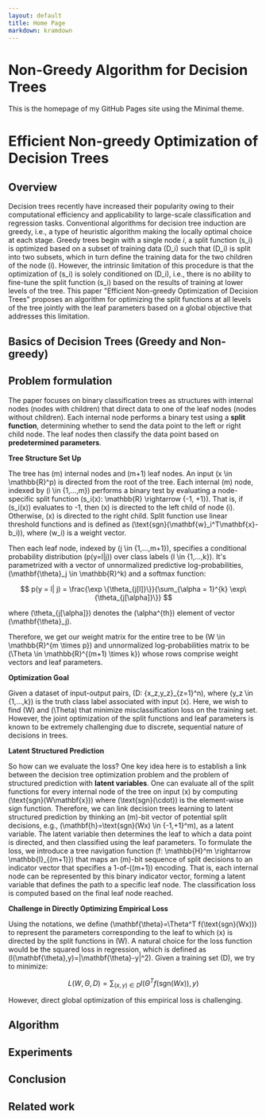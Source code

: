 ```yaml
---
layout: default
title: Home Page
markdown: kramdown
---
```



# Non-Greedy Algorithm for Decision Trees

This is the homepage of my GitHub Pages site using the Minimal theme.

# Efficient Non-greedy Optimization of Decision Trees

## Overview

Decision trees recently have increased their popularity owing to their computational efficiency and applicability to large-scale classification and regression tasks. Conventional algorithms for decision tree induction are greedy, i.e., a type of heuristic algorithm making the locally optimal choice at each stage. Greedy trees begin with a single node $i$, a split function \(s_i\) is optimized based on a subset of training data \(D_i\) such that \(D_i\) is split into two subsets, which in turn define the training data for the two children of the node \(i\). However, the intrinsic limitation of this procedure is that the optimization of \(s_i\) is solely conditioned on \(D_i\), i.e., there is no ability to fine-tune the split function \(s_i\) based on the results of training at lower levels of the tree. This paper "Efficient Non-greedy Optimization of Decision Trees" proposes an algorithm for optimizing the split functions at all levels of the tree jointly with the leaf parameters based on a global objective that addresses this limitation. 

## Basics of Decision Trees (Greedy and Non-greedy)


## Problem formulation 

The paper focuses on binary classification trees as structures with internal nodes (nodes with children) that direct data to one of the leaf nodes (nodes without children). Each internal node performs a binary test using a **split function**, determining whether to send the data point to the left or right child node. The leaf nodes then classify the data point based on **predetermined parameters**.

**Tree Structure Set Up**

The tree has \(m\) internal nodes and \(m+1\) leaf nodes. An input \(x \in \mathbb{R}^p\) is directed from the root of the tree. Each internal \(m\) node, indexed by \(i \in \{1,...,m\}\) performs a binary test by evaluating a node-specific split function \(s_i(x): \mathbb{R} \rightarrow \{-1, +1\}\). That is, if \(s_i(x)\) evaluates to -1, then \(x\) is directed to the left child of node \(i\). Otherwise, \(x\) is directed to the right child. Split function use linear threshold functions and is defined as \(\text{sgn}(\mathbf{w}_i^T\mathbf{x}-b_i)\), where \(w_i\) is a weight vector.

Then each leaf node, indexed by \(j \in \{1,...,m+1\}\), specifies a conditional probability distribution \(p(y=l|j)\) over class labels \(l \in \{1,...,k\}\). It's parametrized with a vector of unnormalized predictive log-probabilities, \(\mathbf{\theta}_j \in \mathbb{R}^k\) and a softmax function:

$$
p(y = l| j) = \frac{\exp \{\theta_{j[l]}\}}{\sum_{\alpha = 1}^{k}  \exp\{\theta_{j[\alpha]}\}}
$$

where \(\theta_{j[\alpha]}\) denotes the \(\alpha^{th}\) element of vector \(\mathbf{\theta}_j\).

Therefore, we get our weight matrix for the entire tree to be \(W \in \mathbb{R}^{m \times p}\) and unnormalized log-probabilities matrix to be \(\Theta \in \mathbb{R}^{(m+1) \times k}\) whose rows comprise weight vectors and leaf parameters. 

**Optimization Goal**

Given a dataset of input-output pairs, \(D: \{x_z,y_z\}_{z=1}^n\), where \(y_z \in \{1,...,k\}\) is the truth class label associated with input \(x\). Here, we wish to find \(W\) and \(\Theta\) that minimize misclassification loss on the training set. However, the joint optimization of the split functions and leaf parameters is known to be extremely challenging due to discrete, sequential nature of decisions in trees.

**Latent Structured Prediction**

So how can we evaluate the loss? One key idea here is to establish a link between the decision tree optimization problem and the problem of structured prediction with **latent variables**. One can evaluate all of the split functions for every internal node of the tree on input \(x\) by computing \(\text{sgn}(W\mathbf{x})\) where \(\text{sgn}(\cdot)\) is the element-wise sign function. Therefore, we can link decision trees learning to latent structured prediction by thinking an \(m\)-bit vector of potential split decisions, e.g., \(\mathbf{h}=\text{sgn}(Wx) \in \{-1,+1\}^m\), as a latent variable. The latent variable then determines the leaf to which a data point is directed, and then classified using the leaf parameters. To formulate the loss, we introduce a tree navigation function \(f: \mathbb{H}^m \rightarrow \mathbb{I}_{(m+1)}\) that maps an \(m\)-bit sequence of split decisions to an indicator vector that specifies a 1-of-\((m+1)\) encoding. That is, each internal node can be represented by this binary indicator vector, forming a latent variable that defines the path to a specific leaf node. The classification loss is computed based on the final leaf node reached.

**Challenge in Directly Optimizing Empirical Loss**

Using the notations, we define \(\mathbf{\theta}=\Theta^T f(\text{sgn}(Wx))\) to represent the parameters corresponding to the leaf to which \(x\) is directed by the split functions in \(W\). A natural choice for the loss function would be the squared loss in regression, which is defined as \(l(\mathbf{\theta},y)=|\mathbf{\theta}-y|^2\). Given a training set \(D\), we try to minimize:

$$
L(W, \Theta, D) = \sum_{(x,y) \in D} l(\Theta^T f (\text{sgn}(Wx)),y)
$$

However, direct global optimization of this empirical loss is challenging. 


## Algorithm

## Experiments

## Conclusion

## Related work 


